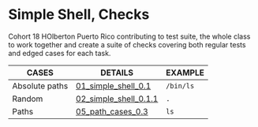 # Simple Shell, Checks 
Cohort 18 HOlberton Puerto Rico contributing to test suite, the whole class to work together and create a suite of checks covering both regular tests and edged cases for each task.


| CASES | DETAILS | EXAMPLE |
| ------ | ------ | ------ |
| Absolute paths | [01_simple_shell_0.1](./01_simple_shell_0.1) | `/bin/ls` |
| Random | [02_simple_shell_0.1.1](./02_simple_shell_0.1.1) | `.` | 
| Paths | [05_path_cases_0.3](./05_path_cases_0.3) | `ls` |
